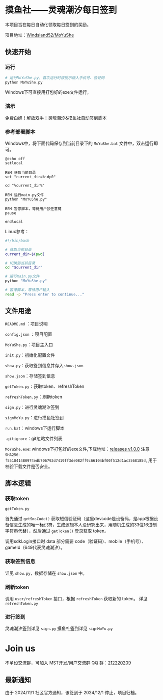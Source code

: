 # 摸鱼社——灵魂潮汐每日签到

本项目旨在每日自动化领取每日签到的奖励。

项目地址：[Windsland52/MoYuShe](https://github.com/Windsland52/MoYuShe)

## 快速开始

### 运行

```bash
# 运行MoYuShe.py，首次运行时按提示输入手机号、验证码
python MoYuShe.py
```

Windows下可直接用打包好的exe文件运行。

### 演示

[免费白嫖！解放双手！灵魂潮汐&摸鱼社自动签到脚本](https://www.bilibili.com/video/BV1di2SYsEkg/)

### 参考部署脚本

Windows中，将下面代码保存到当前目录下的 `MoYuShe.bat` 文件中，双击运行即可。

```batch
@echo off
setlocal

REM 获取当前目录
set "current_dir=%~dp0"

cd "%current_dir%"

REM 运行main.py文件
python "MoYuShe.py"

REM 暂停脚本，等待用户按任意键
pause

endlocal
```

Linux参考：

```bash
#!/bin/bash

# 获取当前目录
current_dir=$(pwd)

# 切换到当前目录
cd "$current_dir"

# 运行main.py文件
python "MoYuShe.py"

# 暂停脚本，等待用户输入
read -p "Press enter to continue..."
```

## 文件用途

`README.md` ：项目说明 

`config.json` ：项目配置

`MoYuShe.py`：项目主入口

`init.py`：初始化配置文件

`show.py`：获取签到信息并存入`show.json`

`show.json`：存储签到信息

`getToken.py`：获取token、refreshToken

`refreshToken.py`：刷新token

`sign.py`：进行灵魂潮汐签到

`signMoYu.py`：进行摸鱼社签到

`run.bat`：windows下运行脚本

`.gitignore`：git忽略文件列表

`MoYuShe.exe`: windows下打包好的exe文件,下载地址：[releases v1.0.0](https://github.com/Windsland52/MoYuShe/releases/tag/v1.0.0) 注意 `SHA256`: `f551841480974edb706792d7419ff3de082ff9c66104bf00f512d1ac3568185d`, 用于校验下载文件是否安全。


## 脚本逻辑

### 获取token

`getToken.py`

首先通过 `getSmsCode()` 获取短信验证码（这里devcode是设备码，是app根据设备信息生成的唯一标识符，生成逻辑本人没研究出来，用随机生成的33位16进制字符串代替），然后通过 `getToken()` 登录获取 token。

调用sdkLogin接口时 data 部分需要 code（验证码）、mobile（手机号）、gameId（649代表灵魂潮汐）。

### 获取签到信息

详见 `show.py`，数据存储在 `show.json` 中。

### 刷新token

调用 `user/refreshToken` 接口，根据 `refreshToken` 获取新的 token。
详见 `refreshToken.py`

### 进行签到

灵魂潮汐签到详见 `sign.py`
摸鱼社签到详见 `signMoYu.py`

# Join us

不单设交流群，可加入 MST开发/用户交流群 QQ 群：[212220209](http://qm.qq.com/cgi-bin/qm/qr?_wv=1027&k=zybZ5ST3IHx8_l8pajwFd9OxpNQzXjdy&authKey=C5qMnDOvB4mVKNNC%2By45eKc%2BLnETkm4XFQmmdrmWzu9qemKW4lurHbf4h4h8%2F0bA&noverify=0&group_code=212220209)

## 最新通知

由于 2024/11/1 社区官方通知，该签到于 2024/12/1 停止，项目归档。
